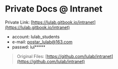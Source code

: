 # Private Docs @ Intranet



Private Link: [https://lulab.gitbook.io/intranet](https://lulab.gitbook.io/intranet)

* account: lulab\_students
* e-mail: [postar\_lulab@163.com](mailto:postar_lulab@163.com) 
* passwd: lul\*\*\*\*\*

> Original Files: [https://github.com/lulab/intranet](https://github.com/lulab/intranet)






